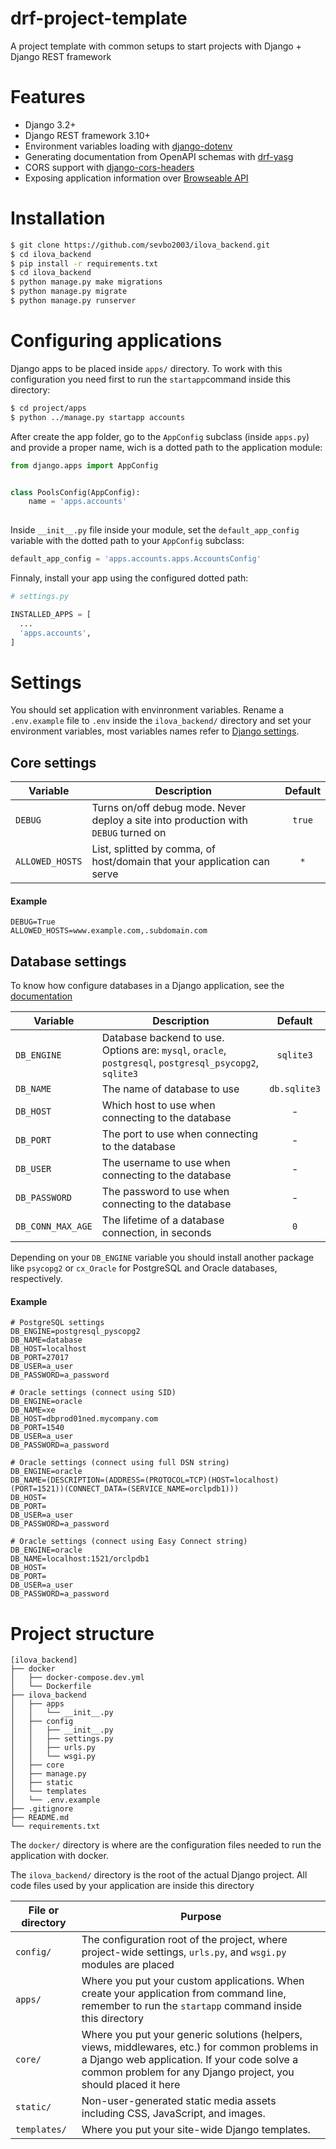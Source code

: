 # drf-project-template
A project template with common setups to start projects with Django + Django REST framework

# Features

-  Django 3.2+
-  Django REST framework 3.10+
-  Environment variables loading with [django-dotenv](https://github.com/jpadilla/django-dotenv)
-  Generating documentation from OpenAPI schemas with [drf-yasg](https://github.com/axnsan12/drf-yasg/)
-  CORS support with [django-cors-headers](https://github.com/adamchainz/django-cors-headers)
-  Exposing application information over [Browseable API](https://www.django-rest-framework.org/topics/browsable-api/)

# Installation

```bash
$ git clone https://github.com/sevbo2003/ilova_backend.git
$ cd ilova_backend
$ pip install -r requirements.txt
$ cd ilova_backend
$ python manage.py make migrations
$ python manage.py migrate
$ python manage.py runserver
```

# Configuring applications

Django apps to be placed inside `apps/` directory. To work with this configuration you need first to run the `startapp`command inside this directory:

```bash
$ cd project/apps
$ python ../manage.py startapp accounts
```

After create the app folder, go to the `AppConfig` subclass (inside `apps.py`) and provide a proper name, wich is a dotted path to the application module:

```python
from django.apps import AppConfig


class PoolsConfig(AppConfig):
    name = 'apps.accounts'
    
```

Inside `__init__.py` file inside your module, set the `default_app_config` variable with the dotted path to your `AppConfig` subclass:

```python
default_app_config = 'apps.accounts.apps.AccountsConfig'
```

Finnaly, install your app using the configured dotted path:

```python
# settings.py

INSTALLED_APPS = [
  ...
  'apps.accounts',
]
```

# Settings
You should set application with envinronment variables. Rename a `.env.example` file to `.env` inside the `ilova_backend/` directory and set your environment variables, most variables names refer to [Django settings](https://docs.djangoproject.com/en/3.2/ref/settings/). 

## Core settings

| Variable        | Description                                                                          | Default   |
| --------------- | ------------------------------------------------------------------------------------ | :-------: |
| `DEBUG`         | Turns on/off debug mode. Never deploy a site into production with `DEBUG` turned on  | `true`    |
| `ALLOWED_HOSTS` | List, splitted by comma, of host/domain that your application can serve               | `*`       |


#### Example
```
DEBUG=True
ALLOWED_HOSTS=www.example.com,.subdomain.com
```

## Database settings
To know how configure databases in a Django application, see the [documentation](https://docs.djangoproject.com/en/3.2/ref/databases/)


| Variable         | Description                                                                          | Default     |
| ---------------  | ------------------------------------------------------------------------------------ | :---------: |
| `DB_ENGINE`      | Database backend to use. Options are: `mysql`, `oracle`, `postgresql`, `postgresql_psycopg2`,  `sqlite3`         | `sqlite3`    |
| `DB_NAME`        | The name of database to use                                                          | `db.sqlite3`|
| `DB_HOST`        | Which host to use when connecting to the database                                    | -           |
| `DB_PORT`        | The port to use when connecting to the database                                      | -           |
| `DB_USER`        | The username to use when connecting to the database                                  | -           |
| `DB_PASSWORD`    | The password to use when connecting to the database                                  | -           |
| `DB_CONN_MAX_AGE`| The lifetime of a database connection, in seconds                                    | `0`         |

Depending on your `DB_ENGINE` variable you should install another package like `psycopg2` or `cx_Oracle` for PostgreSQL and Oracle databases, respectively.

#### Example

```
# PostgreSQL settings
DB_ENGINE=postgresql_pyscopg2
DB_NAME=database
DB_HOST=localhost
DB_PORT=27017
DB_USER=a_user
DB_PASSWORD=a_password

# Oracle settings (connect using SID)
DB_ENGINE=oracle
DB_NAME=xe
DB_HOST=dbprod01ned.mycompany.com
DB_PORT=1540
DB_USER=a_user
DB_PASSWORD=a_password

# Oracle settings (connect using full DSN string)
DB_ENGINE=oracle
DB_NAME=(DESCRIPTION=(ADDRESS=(PROTOCOL=TCP)(HOST=localhost)(PORT=1521))(CONNECT_DATA=(SERVICE_NAME=orclpdb1)))
DB_HOST=
DB_PORT=
DB_USER=a_user
DB_PASSWORD=a_password

# Oracle settings (connect using Easy Connect string)
DB_ENGINE=oracle
DB_NAME=localhost:1521/orclpdb1
DB_HOST=
DB_PORT=
DB_USER=a_user
DB_PASSWORD=a_password
```


# Project structure                                                     

```
[ilova_backend]
├── docker
│   ├── docker-compose.dev.yml
│   └── Dockerfile
├── ilova_backend
│   ├── apps
│   │   └── __init__.py
│   ├── config
│   │   ├── __init__.py
│   │   ├── settings.py
│   │   ├── urls.py
│   │   └── wsgi.py
│   ├── core
│   ├── manage.py
│   ├── static
│   └── templates
│   └── .env.example
├── .gitignore
├── README.md
└── requirements.txt
```

The `docker/` directory is where are the configuration files needed to run the application with docker.

The `ilova_backend/` directory is the root of the actual Django project. All code files used by your application are inside this directory

| File or directory       | Purpose       | 
| ----------------------- | ------------- | 
| `config/`               | The configuration root of the project, where project-wide settings, `urls.py`, and `wsgi.py` modules are placed        | 
| `apps/`                 | Where you put your custom applications. When create your application from command line, remember to run the `startapp` command inside this directory| 
| `core/`                 | Where you put your generic solutions (helpers, views, middlewares, etc.) for common problems in a Django web application. If your code solve a common problem for any Django project, you should placed it here  |
| `static/`               | Non-user-generated static media assets including CSS, JavaScript, and images. |
| `templates/`            | Where you put your site-wide Django templates.    |
